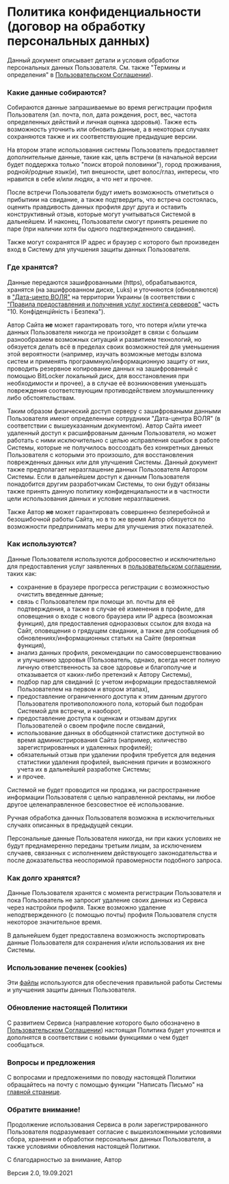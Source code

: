 # Политика конфиденциальности (договор на обработку персональных данных)

Данный документ описывает детали и условия обработки персональных данных Пользователя. См. также "Термины и определения" в [Пользовательском Соглашении](/пользовательское-соглашение)).

### Какие данные собираются?

Собираются данные запрашиваемые во время регистрации профиля Пользователя (эл. почта, пол, дата рождения, рост, вес, частота определенных действий и личная оценка здоровья). Также есть возможность уточнить или обновить данные, а в некоторых случаях сохраняются также и их соответствующие предыдущие версии.

На втором этапе использования системы Пользователь предоставляет дополнительные данные, такие как, цель встречи (в начальной версии будет поддержка только "поиск второй половинки"), город проживания, родной/родные язык(и), тип внешности, цвет волос/глаз, интересы, что нравится в себе и/или людях, а что нет и прочее.

После встречи Пользователи будут иметь возможность отметиться о прибытиии на свидание, а также подтвердить, что встреча состоялась, оценить правдивость данных профиля друг друга и оставить конструктивный отзыв, которые могут учитываться Системой в дальнейшем. И наконец, Пользователи смогут принять решение по паре (при наличии хотя бы одного подтвержденного свидания).

Также могут сохранятся IP адрес и браузер с которого был произведен вход в Систему для улучшения защиты данных Пользователя.

### Где хранятся?

Данные передаются зашифрованными (https), обрабатываются, хранятся (на зашифрованном диске, Luks) и уточняются (обновляются) в ["Дата-центр ВОЛЯ"](https://dc.volia.com/ru/) на территории Украины (в соответствии с ["Правила предоставления и получения услуг хостинга серверов"](https://dc.volia.com/documents/download/3) часть "10. Конфіденційність і Безпека").

Автор Сайта **не** может гарантировать того, что потеря и/или утечка данных Пользователя никогда не произойдет в связи с большим разнообразием возможных ситуаций и развитием технологий, но обязуется делать всё в пределах своих возможностей для уменьшения этой вероятности (например, изучать возможные методы взлома систем и применять программную/информационную защиту от них, проводить резервное копирование данных на зашифрованный с помощью BitLocker локальный диск, для восстановления при необходимости и прочее), а в случае её возникновения уменьшать повреждения соответствующим противодействием злоумышленнику либо обстоятельствам.

Таким образом физический доступ серверу с зашифроваными данными Пользователя имеют определенные сотрудники "Дата-центра ВОЛЯ" (в соответствии с вышеуказанным документом). Автор Сайта имеет удаленный доступ к расшифрованым данным Пользователя, но может работать с ними исключительно с целью исправления ошибок в работе Системы, которые не получилось воссоздать без конкретных данных Пользователя с которыми это произошло, для восстановления поврежденных данных или для улучшения Системы. Данный документ также предполагает неразглашение данных Пользователя Автором Системы. Если в дальнейшем доступ к данным Пользователя понадобится другим разработчикам Системы, то они будут обязаны также принять данную политику конфиденциальности и в частности цели использования данных и условие неразглашения.

Также Автор **не** может гарантировать совершенно безперебойной и безошибочной работы Сайта, но в то же время Автор обязуется по возможности предпринимать меры для улучшения этих показателей.

### Как используются?

Данные Пользователя используются добросовестно и исключительно для предоставления услуг заявленных в [пользовательском соглашении](/пользовательское-соглашение), таких как:

- сохранение в браузере прогресса регистрации с возможностью очистить введенные данные;
- связь с Пользователем при помощи эл. почты для её подтверждения, а также в случае её изменения в профиле, для оповещения о входе с нового браузера или IP адреса (возможная функция), для предоставления одноразовых ссылок для входа на Сайт, оповещения о грядущем свидании, а также для сообщения об обновлениях/информационных статьях на Сайте (вероятная функция),
- анализ данных профиля, рекомендации по самосовершенствованию и улучшению здоровья (Пользователь, однако, всегда несет полную личную ответственность за свое здоровье и благополучие и отказывается от каких-либо претензий к Автору Системы),
- подбор пар для свиданий (с учетом информации предоставляемой Пользователем на первом и втором этапах),
- предоставление ограниченного доступа к этим данным другого Пользователя противоположного пола, который был подобран Системой для встречи, и наоборот,
- предоставление доступа к оценкам и отзывам других Пользователей о своем профиле после свиданий,
- использование данных в обобщенной статистике доступной во время администрирования Сайта (например, количество зарегистрированных и удаленных профилей);
- обязательный отзыв при удалении профиля требуется для ведения статистики удаления профилей, выяснения причин и возможного учета их в дальнейшей разработке Системы;
- и прочее.

Системой не будет проводится ни продажа, ни распространение информации Пользователя с целью направленной рекламы, ни любое другое целенаправленное безсовестное её использование.

Ручная обработка данных Пользователя возможна в исключительных случаях описанных в предыдущей секции.

Персональные данные Пользователя никогда, ни при каких условиях не будут преднамеренно переданы третьим лицам, за исключением случаев, связанных с исполнением действующего законодательства и после доказательства неоспоримой правомерности подобного запроса.

### Как долго хранятся?

Данные Пользователя хранятся с момента регистрации Пользователя и пока Пользователь не запросит удаление своих данных из Сервиса через настройки профиля. Также возможно удаление неподтвержденного (с помощью почты) профиля Пользователя спустя некоторое значительное время.

В дальнейшем будет предоставлена возможность экспортировать данные Пользователя для сохранения и/или использования их вне Системы.

### Использование печенек (cookies)

Эти [файлы](https://ru.wikipedia.org/wiki/Cookie) используются для обеспечения правильной работы Системы и улучшения защиты данных Пользователя.

### Обновление настоящей Политики

С развитием Сервиса (направление которого было обозначено в [Пользовательском Соглашении](/пользовательское-соглашение)) настоящая Политика будет уточнятся и дополнятся в соответствии с новыми функциями о чем будет сообщаться.

### Вопросы и предложения

С вопросами и предложениями по поводу настоящей Политики обращайтесь на почту с помощью функции "Написать Письмо" на [главной странице](/).

### Обратите внимание!

Продолжение использования Сервиса в роли зарегистрированного Пользователя подразумевает согласие с вышеизложенными условиями сбора, хранения и обработки персональных данных Пользователя, а также условиями обновления настоящей Политики.

С благодарностью за внимание, Автор

Версия 2.0, 19.09.2021
